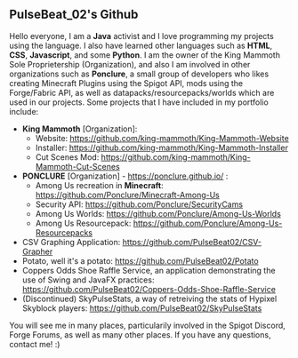 ## PulseBeat_02's Github
Hello everyone, I am a **Java** activist and I love programming my projects using the language. I also have learned other languages such as **HTML**, **CSS**, **Javascript**, and some **Python**. I am the owner of the King Mammoth Sole Proprietership (Organization), and also I am involved in other organizations such as **Ponclure**, a small group of developers who likes creating Minecraft Plugins using the Spigot API, mods using the Forge/Fabric API, as well as datapacks/resourcepacks/worlds which are used in our projects. Some projects that I have included in my portfolio include:

- **King Mammoth** [Organization]:
    - Website: https://github.com/king-mammoth/King-Mammoth-Website
    - Installer: https://github.com/king-mammoth/King-Mammoth-Installer
    - Cut Scenes Mod: https://github.com/king-mammoth/King-Mammoth-Cut-Scenes
- **PONCLURE** [Organization] - https://ponclure.github.io/ :
    - Among Us recreation in **Minecraft**: https://github.com/Ponclure/Minecraft-Among-Us
    - Security API: https://github.com/Ponclure/SecurityCams
    - Among Us Worlds: https://github.com/Ponclure/Among-Us-Worlds
    - Among Us Resourcepack: https://github.com/Ponclure/Among-Us-Resourcepacks
- CSV Graphing Application: https://github.com/PulseBeat02/CSV-Grapher
- Potato, well it's a potato:  https://github.com/PulseBeat02/Potato
- Coppers Odds Shoe Raffle Service, an application demonstrating the use of Swing and JavaFX practices: https://github.com/PulseBeat02/Coppers-Odds-Shoe-Raffle-Service
- (Discontinued) SkyPulseStats, a way of retreiving the stats of Hypixel Skyblock players: https://github.com/PulseBeat02/SkyPulseStats

You will see me in many places, particularily involved in the Spigot Discord, Forge Forums, as well as many other places. If you have any questions, contact me! :)

